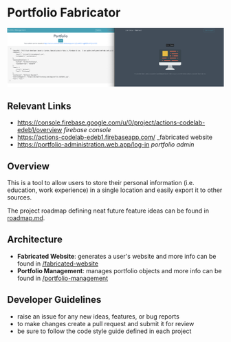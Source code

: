 # Portfolio Fabricator

![preview](/.project/assets/website-and-admin_08_06_19.png)

## Relevant Links
- https://console.firebase.google.com/u/0/project/actions-codelab-edeb1/overview
    _firebase console_
- https://actions-codelab-edeb1.firebaseapp.com/
    _fabricated website
- https://portfolio-administration.web.app/log-in
    _portfolio admin_

## Overview
This is a tool to allow users to store their personal information (i.e. education, work experience) in a single location and easily export it to other sources.

The project roadmap defining neat future feature ideas can be found in [roadmap.md](/.project/roadmap.md).

## Architecture
- **Fabricated Website**: generates a user's website and more info can be found in [/fabricated-website](/fabricated-website)
- **Portfolio Management**: manages portfolio objects and more info can be found in [/portfolio-management](/portfolio-management)

## Developer Guidelines
- raise an issue for any new ideas, features, or bug reports
- to make changes create a pull request and submit it for review
- be sure to follow the code style guide defined in each project
